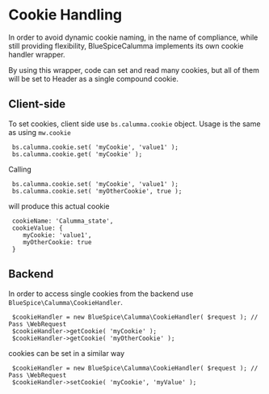 # Cookie Handling

In order to avoid dynamic cookie naming, in the name of compliance, while still providing flexibility, BlueSpiceCalumma
implements its own cookie handler wrapper.

By using this wrapper, code can set and read many cookies, but all of them will be set to Header as a single compound cookie.

## Client-side
To set cookies, client side use `bs.calumma.cookie` object.
Usage is the same as using `mw.cookie`

     bs.calumma.cookie.set( 'myCookie', 'value1' );
     bs.calumma.cookie.get( 'myCookie' );

Calling

     bs.calumma.cookie.set( 'myCookie', 'value1' );
     bs.calumma.cookie.set( 'myOtherCookie', true );

will produce this actual cookie

     cookieName: 'Calumma_state',
     cookieValue: {
        myCookie: 'value1',
        myOtherCookie: true
     }

## Backend
In order to access single cookies from the backend use `BlueSpice\Calumma\CookieHandler`.

     $cookieHandler = new BlueSpice\Calumma\CookieHandler( $request ); // Pass \WebRequest
     $cookieHandler->getCookie( 'myCookie' );
     $cookieHandler->getCookie( 'myOtherCookie' );

cookies can be set in a similar way

     $cookieHandler = new BlueSpice\Calumma\CookieHandler( $request ); // Pass \WebRequest
     $cookieHandler->setCookie( 'myCookie', 'myValue' );

